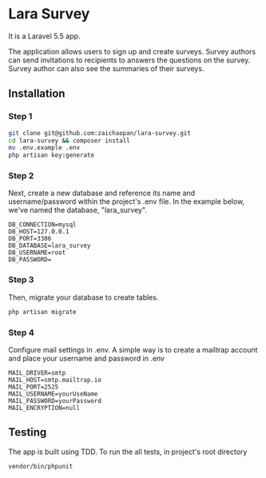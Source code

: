 # Lara Survey

It is a Laravel 5.5 app.

The application allows users to sign up and create surveys. Survey authors can send invitations to recipients to answers the questions on the survey. Survey author can also see the summaries of their surveys.

## Installation

### Step 1

```bash
git clone git@github.com:zaichaopan/lara-survey.git
cd lara-survey && composer install
mv .env.example .env
php artisan key:generate
```

### Step 2

Next, create a new database and reference its name and username/password within the project's .env file. In the example below, we've named the database, "lara_survey".

```.env
DB_CONNECTION=mysql
DB_HOST=127.0.0.1
DB_PORT=3306
DB_DATABASE=lara_survey
DB_USERNAME=root
DB_PASSWORD=
```

### Step 3

Then, migrate your database to create tables.

```bash
php artisan migrate
```

### Step 4

Configure mail settings in .env. A simple way is to create a mailtrap account and place your username and password in .env

```
MAIL_DRIVER=smtp
MAIL_HOST=smtp.mailtrap.io
MAIL_PORT=2525
MAIL_USERNAME=yourUseName
MAIL_PASSWORD=yourPassword
MAIL_ENCRYPTION=null
```

## Testing

The app is built using TDD. To run the all tests, in project's root directory

```bash
vendor/bin/phpunit
```
